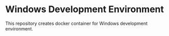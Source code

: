 # Windows Development Environment
This repository creates docker container for Windows development environment.


